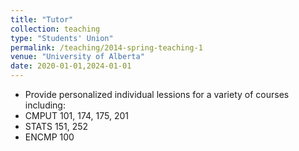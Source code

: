 ```yaml
---
title: "Tutor"
collection: teaching
type: "Students' Union"
permalink: /teaching/2014-spring-teaching-1
venue: "University of Alberta"
date: 2020-01-01,2024-01-01
---
```


- Provide personalized individual lessions for a variety of courses including:
-   CMPUT 101, 174, 175, 201
-   STATS 151, 252
-   ENCMP 100
